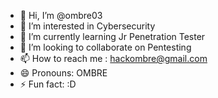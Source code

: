 - 👋 Hi, I’m @ombre03
- 👀 I’m interested in Cybersecurity
- 🌱 I’m currently learning Jr Penetration Tester
- 💞️ I’m looking to collaborate on Pentesting
- 📫 How to reach me : hackombre@gmail.com
- 😄 Pronouns: OMBRE
- ⚡ Fun fact: :D 

<!---
ombre03/ombre03 is a ✨ special ✨ repository because its `README.md` (this file) appears on your GitHub profile.
You can click the Preview link to take a look at your changes.
--->
